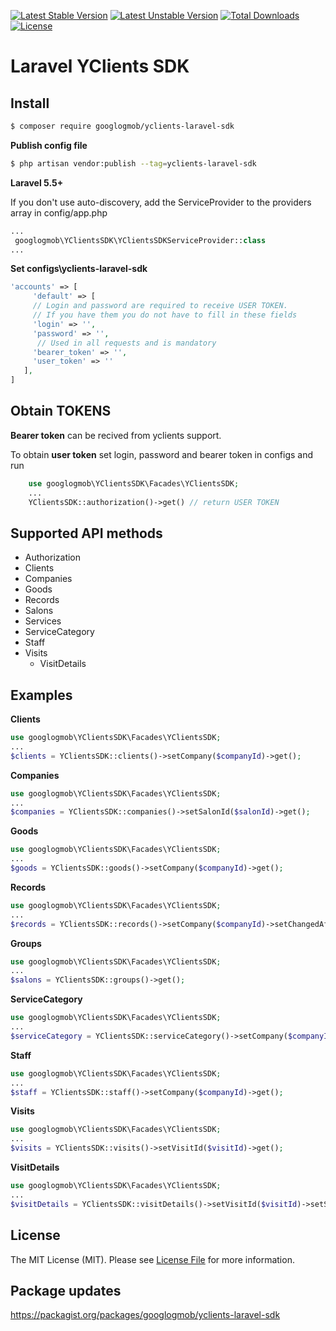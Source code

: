 [![Latest Stable Version](https://poser.pugx.org/googlogmob/yclients-laravel-sdk/v/stable)](https://packagist.org/packages/googlogmob/yclients-laravel-sdk)
[![Latest Unstable Version](https://poser.pugx.org/googlogmob/yclients-laravel-sdk/v/unstable)](https://packagist.org/packages/googlogmob/yclients-laravel-sdk)
[![Total Downloads](https://poser.pugx.org/googlogmob/yclients-laravel-sdk/downloads)](https://packagist.org/packages/googlogmob/yclients-laravel-sdk)
[![License](https://poser.pugx.org/googlogmob/yclients-laravel-sdk/license)](https://packagist.org/packages/googlogmob/yclients-laravel-sdk)

# Laravel YClients SDK


## Install

``` bash
$ composer require googlogmob/yclients-laravel-sdk
```

**Publish config file**

``` bash
$ php artisan vendor:publish --tag=yclients-laravel-sdk
```

**Laravel 5.5+**

If you don't use auto-discovery, add the ServiceProvider to the providers array in config/app.php

``` php
...
 googlogmob\YClientsSDK\YClientsSDKServiceProvider::class
...
```

**Set configs\yclients-laravel-sdk**

``` php
'accounts' => [
     'default' => [
     // Login and password are required to receive USER TOKEN. 
     // If you have them you do not have to fill in these fields
     'login' => '',
     'password' => '',
      // Used in all requests and is mandatory
     'bearer_token' => '',
     'user_token' => ''
   ],
]
```
## Obtain TOKENS

**Bearer token** can be recived from yclients support.

To obtain **user token** set login, password and bearer token in configs and run

``` php
    use googlogmob\YClientsSDK\Facades\YClientsSDK;
    ...
    YClientsSDK::authorization()->get() // return USER TOKEN
```

## Supported API methods
  - Authorization
  - Clients
  - Companies
  - Goods
  - Records
  - Salons
  - Services
  - ServiceCategory
  - Staff
  - Visits
    - VisitDetails

## Examples

**Clients**
``` php
use googlogmob\YClientsSDK\Facades\YClientsSDK;
...
$clients = YClientsSDK::clients()->setCompany($companyId)->get();
```
**Companies**
``` php
use googlogmob\YClientsSDK\Facades\YClientsSDK;
...
$companies = YClientsSDK::companies()->setSalonId($salonId)->get();
```
**Goods**
``` php
use googlogmob\YClientsSDK\Facades\YClientsSDK;
...
$goods = YClientsSDK::goods()->setCompany($companyId)->get();
```
**Records**

``` php
use googlogmob\YClientsSDK\Facades\YClientsSDK;
...
$records = YClientsSDK::records()->setCompany($companyId)->setChangedAfter(Carbon::today())->get();
```
**Groups**

``` php
use googlogmob\YClientsSDK\Facades\YClientsSDK;
...
$salons = YClientsSDK::groups()->get();
```
**ServiceCategory**

``` php
use googlogmob\YClientsSDK\Facades\YClientsSDK;
...
$serviceCategory = YClientsSDK::serviceCategory()->setCompany($companyId)->get();
```
**Staff**

``` php
use googlogmob\YClientsSDK\Facades\YClientsSDK;
...
$staff = YClientsSDK::staff()->setCompany($companyId)->get();
```
**Visits**
``` php
use googlogmob\YClientsSDK\Facades\YClientsSDK;
...
$visits = YClientsSDK::visits()->setVisitId($visitId)->get();
```
**VisitDetails**
``` php
use googlogmob\YClientsSDK\Facades\YClientsSDK;
...
$visitDetails = YClientsSDK::visitDetails()->setVisitId($visitId)->setSalonId($salonId)->setRecordId($recordId)->get();
```


## License

The MIT License (MIT). Please see [License File](LICENSE.md) for more information.


## Package updates

https://packagist.org/packages/googlogmob/yclients-laravel-sdk
